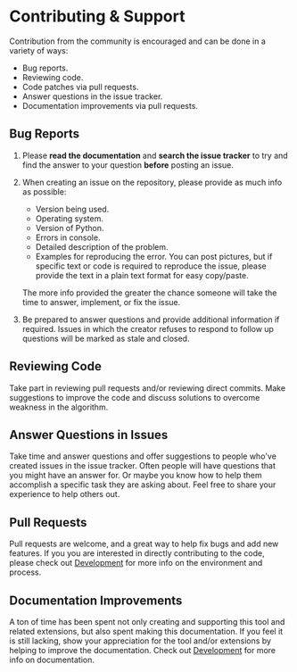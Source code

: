 # Contributing &amp; Support

Contribution from the community is encouraged and can be done in a variety of ways:

- Bug reports.
- Reviewing code.
- Code patches via pull requests.
- Answer questions in the issue tracker.
- Documentation improvements via pull requests.

## Bug Reports

1. Please **read the documentation** and **search the issue tracker** to try and find the answer to your question **before** posting an issue.

2. When creating an issue on the repository, please provide as much info as possible:

    - Version being used.
    - Operating system.
    - Version of Python.
    - Errors in console.
    - Detailed description of the problem.
    - Examples for reproducing the error.  You can post pictures, but if specific text or code is required to reproduce the issue, please provide the text in a plain text format for easy copy/paste.

    The more info provided the greater the chance someone will take the time to answer, implement, or fix the issue.

3. Be prepared to answer questions and provide additional information if required.  Issues in which the creator refuses to respond to follow up questions will be marked as stale and closed.

## Reviewing Code

Take part in reviewing pull requests and/or reviewing direct commits.  Make suggestions to improve the code and discuss solutions to overcome weakness in the algorithm.

## Answer Questions in Issues

Take time and answer questions and offer suggestions to people who've created issues in the issue tracker. Often people will have questions that you might have an answer for.  Or maybe you know how to help them accomplish a specific task they are asking about. Feel free to share your experience to help others out.

## Pull Requests

Pull requests are welcome, and a great way to help fix bugs and add new features. If you you are interested in directly contributing to the code, please check out [Development](./development.md) for more info on the environment and process.

## Documentation Improvements

A ton of time has been spent not only creating and supporting this tool and related extensions, but also spent making this documentation.  If you feel it is still lacking, show your appreciation for the tool and/or extensions by helping to improve the documentation. Check out [Development](./development.md) for more info on documentation.
